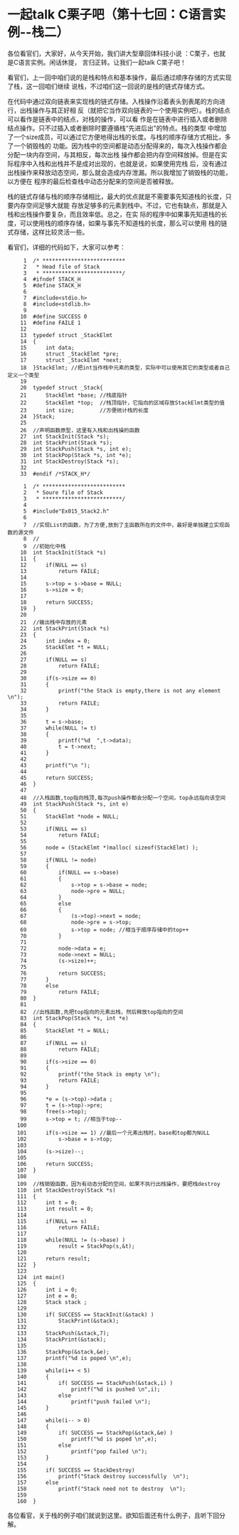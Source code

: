 # 一起talk C栗子吧（第十七回：C语言实例--栈二）

各位看官们，大家好，从今天开始，我们讲大型章回体科技小说 ：C栗子，也就是C语言实例。闲话休提，
言归正转。让我们一起talk C栗子吧！ 

看官们，上一回中咱们说的是栈和特点和基本操作，最后通过顺序存储的方式实现了栈，这一回咱们继续
说栈，不过咱们这一回说的是栈的链式存储方式。

在代码中通过双向链表来实现栈的链式存储。入栈操作沿着表头到表尾的方向进行，出栈操作与其正好相
反（就把它当作双向链表的一个使用实例吧）。栈的结点可以看作是链表中的结点，对栈的操作，可以看
作是在链表中进行插入或者删除结点操作。只不过插入或者删除时要遵循栈“先进后出"的特点。栈的类型
中增加了一个size成员，可以通过它方便地得出栈的长度。与栈的顺序存储方式相比，多了一个销毁栈的
功能。因为栈中的空间都是动态分配得来的，每次入栈操作都会分配一块内存空间，与其相反，每次出栈
操作都会把内存空间释放掉。但是在实际程序中入栈和出栈并不是成对出现的，也就是说，如果使用完栈
后，没有通过出栈操作来释放动态空间，那么就会造成内存泄漏。所以我增加了销毁栈的功能，以方便在
程序的最后检查栈中动态分配来的空间是否被释放。

栈的链式存储与栈的顺序存储相比，最大的优点就是不需要事先知道栈的长度，只要内存空间足够大就能
存放足够多的元素到栈中。不过，它也有缺点，那就是入栈和出栈操作要复杂，而且效率低。总之，在实
际的程序中如果事先知道栈的长度，可以使用栈的顺序存储，如果与事先不知道栈的长度，那么可以使用
栈的链式存储，这样比较灵活一些。

看官们，详细的代码如下，大家可以参考：
```
     1	/* **************************
     2	 * Head file of Stack
     3	 * *************************/
     4	#ifndef STACK_H
     5	#define STACK_H
     6	
     7	#include<stdio.h>
     8	#include<stdlib.h>
     9	
    10	#define SUCCESS 0
    11	#define FAILE 1
    12	
    13	typedef struct _StackElmt
    14	{
    15		int data;
    16		struct _StackElmt *pre;
    17		struct _StackElmt *next;
    18	}StackElmt; //把int当作栈中元素的类型，实际中可以使用其它的类型或者自己定义一个类型
    19	
    20	typedef struct _Stack{
    21		StackElmt *base; //栈底指针
    22		StackElmt *top;  //栈顶指针，它指向的区域存放StackElmt类型的值
    23		int size;        //方便统计栈的长度
    24	}Stack;
    25	
    26	//声明函数原型，这里有入栈和出栈操的函数
    27	int StackInit(Stack *s);
    28	int StackPrint(Stack *s);
    29	int StackPush(Stack *s, int e);
    30	int StackPop(Stack *s, int *e);
    31	int StackDestroy(Stack *s);
    32	
    33	#endif /*STACK_H*/
```

```
     1	/* **************************
     2	 * Soure file of Stack
     3	 * *************************/
     4	
     5	#include"Ex015_Stack2.h"
     6	
     7	//实现List的函数，为了方便,放到了主函数所在的文件中，最好是单独建立实现函数的源文件
     8	//
     9	//初始化中栈
    10	int StackInit(Stack *s)
    11	{
    12		if(NULL == s)
    13			return FAILE;
    14	
    15		s->top = s->base = NULL;
    16		s->size = 0;
    17	
    18		return SUCCESS;
    19	}
    20	
    21	//输出栈中存放的元素
    22	int StackPrint(Stack *s)
    23	{
    24		int index = 0;
    25		StackElmt *t = NULL;
    26	
    27		if(NULL == s)
    28			return FAILE;
    29	
    30		if(s->size == 0)
    31		{
    32			printf("the Stack is empty,there is not any element \n");
    33			return FAILE;
    34		}
    35	
    36		t = s->base;
    37		while(NULL != t)
    38		{
    39			printf("%d  ",t->data);
    40			t = t->next;
    41		}
    42	
    43		printf("\n ");
    44	
    45		return SUCCESS;
    46	}
    47	
    48	//入栈函数,top指向栈顶,每次push操作都会分配一个空间，top永远指向该空间
    49	int StackPush(Stack *s, int e)
    50	{
    51		StackElmt *node = NULL;
    52	
    53		if(NULL == s)
    54			return FAILE;
    55	
    56		node = (StackElmt *)malloc( sizeof(StackElmt) );
    57	
    58		if(NULL != node)
    59		{
    60			if(NULL == s->base)
    61			{
    62				s->top = s->base = node;
    63				node->pre = NULL;
    64			}
    65			else
    66			{
    67				(s->top)->next = node;
    68				node->pre = s->top;
    69				s->top = node; //相当于顺序存储中的top++
    70			}
    71	
    72			node->data = e;
    73			node->next = NULL;
    74			(s->size)++;
    75	
    76			return SUCCESS;
    77		}
    78		else
    79			return FAILE;
    80	}
    81	
    82	//出栈函数,先把top指向的元素出栈，然后释放top指向的空间
    83	int StackPop(Stack *s, int *e)
    84	{
    85		StackElmt *t = NULL;
    86	
    87		if(NULL == s)
    88			return FAILE;
    89	
    90		if(s->size == 0)
    91		{
    92			printf("the Stack is empty \n");
    93			return FAILE;
    94		}
    95	
    96		*e = (s->top)->data ;
    97		t = (s->top)->pre;
    98		free(s->top);
    99		s->top = t; //相当于top--
   100	
   101		if(s->size == 1) //最后一个元素出栈时，base和top都为NULL
   102			s->base = s->top;
   103	
   104		(s->size)--;
   105	
   106		return SUCCESS;
   107	}
   108	
   109	//栈销毁函数，因为有动态分配的空间，如果不执行出栈操作，要把栈destroy
   110	int StackDestroy(Stack *s)
   111	{
   112		int t = 0;
   113		int result = 0;
   114	
   115		if(NULL == s)
   116			return FAILE;
   117	
   118		while(NULL != (s->base) )
   119			result = StackPop(s,&t);
   120	
   121		return result;
   122	}
   123	
   124	int main()
   125	{
   126		int i = 0;
   127		int e = 0;
   128		Stack stack ;
   129	
   130		if( SUCCESS == StackInit(&stack) )
   131			StackPrint(&stack);
   132	
   133		StackPush(&stack,7);
   134		StackPrint(&stack);
   135	
   136		StackPop(&stack,&e);
   137		printf("%d is poped \n",e);
   138	
   139		while(i++ < 5)
   140		{
   141			if( SUCCESS == StackPush(&stack,i) )
   142				printf("%d is pushed \n",i);
   143			else
   144				printf("push failed \n");
   145		}
   146	
   147		while(i-- > 0)
   148		{
   149			if( SUCCESS == StackPop(&stack,&e) )
   150				printf("%d is poped \n",e);
   151			else
   152				printf("pop failed \n");
   153		}
   154	
   155		if( SUCCESS == StackDestroy)
   156			printf("Stack destroy successfully  \n");
   157		else
   158			printf("Stack need not to destroy  \n");
   159	
   160	}
```

各位看官，关于栈的例子咱们就说到这里。欲知后面还有什么例子，且听下回分解。
